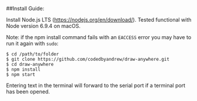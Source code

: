 ##Install Guide:

Install Node.js LTS (https://nodejs.org/en/download/).
Tested functional with Node version 6.9.4 on macOS.

Note: if the npm install command fails with an ```EACCESS``` error you may have to run it again with ```sudo```:

```
$ cd /path/to/folder 
$ git clone https://github.com/codedbyandrew/draw-anywhere.git 
$ cd draw-anywhere 
$ npm install 
$ npm start
```
Entering text in the terminal will forward to the serial port if a terminal port has been opened.
